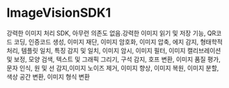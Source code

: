 # ImageVisionSDK1
강력한 이미지 처리 SDK, 아무런 의존도 없음.강력한 이미지 읽기 및 저장 기능, QR코드 코딩, 인증코드 생성, 이미지 재단, 이미지 암호화, 이미지 압축, 에지 감지, 형태학적 처리, 템플릿 일치, 특징 감지 및 일치, 이미지 암시, 이미지 필터, 이미지 캘리브레이션 및 보정, 모양 검색, 텍스트 및 그래픽 그리기, 구석 감지, 호프 변환, 이미지 품질 평가, 문자 인식, 원 및 선 감지,이미지 노이즈 제거, 이미지 향상, 이미지 복원, 이미지 분할, 색상 공간 변환, 이미지 형식 변환
